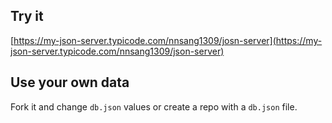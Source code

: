 ## Try it

[https://my-json-server.typicode.com/nnsang1309/josn-server](https://my-json-server.typicode.com/nnsang1309/json-server)

## Use your own data

Fork it and change `db.json` values or create a repo with a `db.json` file.
